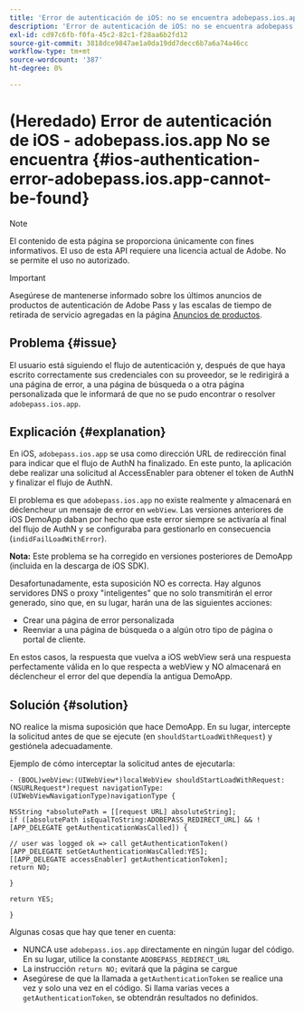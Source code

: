 ```yaml
---
title: 'Error de autenticación de iOS: no se encuentra adobepass.ios.app'
description: 'Error de autenticación de iOS: no se encuentra adobepass.ios.app'
exl-id: cd97c6fb-f0fa-45c2-82c1-f28aa6b2fd12
source-git-commit: 3818dce9847ae1a0da19dd7decc6b7a6a74a46cc
workflow-type: tm+mt
source-wordcount: '387'
ht-degree: 0%

---
```


# (Heredado) Error de autenticación de iOS - adobepass.ios.app No se encuentra {#ios-authentication-error-adobepass.ios.app-cannot-be-found}

>[!NOTE]
>
>El contenido de esta página se proporciona únicamente con fines informativos. El uso de esta API requiere una licencia actual de Adobe. No se permite el uso no autorizado.

>[!IMPORTANT]
>
> Asegúrese de mantenerse informado sobre los últimos anuncios de productos de autenticación de Adobe Pass y las escalas de tiempo de retirada de servicio agregadas en la página [Anuncios de productos](/help/authentication/product-announcements.md).

## Problema {#issue}

El usuario está siguiendo el flujo de autenticación y, después de que haya escrito correctamente sus credenciales con su proveedor, se le redirigirá a una página de error, a una página de búsqueda o a otra página personalizada que le informará de que no se pudo encontrar o resolver `adobepass.ios.app`.

## Explicación {#explanation}

En iOS, `adobepass.ios.app` se usa como dirección URL de redirección final para indicar que el flujo de AuthN ha finalizado. En este punto, la aplicación debe realizar una solicitud al AccessEnabler para obtener el token de AuthN y finalizar el flujo de AuthN.

El problema es que `adobepass.ios.app` no existe realmente y almacenará en déclencheur un mensaje de error en `webView`. Las versiones anteriores de iOS DemoApp daban por hecho que este error siempre se activaría al final del flujo de AuthN y se configuraba para gestionarlo en consecuencia (`indidFailLoadWithError`).

**Nota:** Este problema se ha corregido en versiones posteriores de DemoApp (incluida en la descarga de iOS SDK).

Desafortunadamente, esta suposición NO es correcta. Hay algunos servidores DNS o proxy &quot;inteligentes&quot; que no solo transmitirán el error generado, sino que, en su lugar, harán una de las siguientes acciones:

- Crear una página de error personalizada
- Reenviar a una página de búsqueda o a algún otro tipo de página o portal de cliente.

En estos casos, la respuesta que vuelva a iOS webView será una respuesta perfectamente válida en lo que respecta a webView y NO almacenará en déclencheur el error del que dependía la antigua DemoApp.

## Solución {#solution}

NO realice la misma suposición que hace DemoApp. En su lugar, intercepte la solicitud antes de que se ejecute (en `shouldStartLoadWithRequest`) y gestiónela adecuadamente.

Ejemplo de cómo interceptar la solicitud antes de ejecutarla:

```obj-c
- (BOOL)webView:(UIWebView*)localWebView shouldStartLoadWithRequest:(NSURLRequest*)request navigationType:(UIWebViewNavigationType)navigationType {

NSString *absolutePath = [[request URL] absoluteString]; 
if ([absolutePath isEqualToString:ADOBEPASS_REDIRECT_URL] && ![APP_DELEGATE getAuthenticationWasCalled]) {

// user was logged ok => call getAuthenticationToken() 
[APP_DELEGATE setGetAuthenticationWasCalled:YES]; 
[[APP_DELEGATE accessEnabler] getAuthenticationToken];
return NO;

}

return YES;

}
```

Algunas cosas que hay que tener en cuenta:

- NUNCA use `adobepass.ios.app` directamente en ningún lugar del código. En su lugar, utilice la constante `ADOBEPASS_REDIRECT_URL`
- La instrucción `return NO;` evitará que la página se cargue
- Asegúrese de que la llamada a `getAuthenticationToken` se realice una vez y solo una vez en el código. Si llama varias veces a `getAuthenticationToken`, se obtendrán resultados no definidos.
